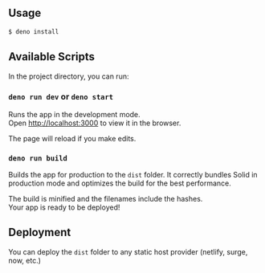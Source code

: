 ## Usage

```bash
$ deno install
```

## Available Scripts

In the project directory, you can run:

### `deno run dev` or `deno start`

Runs the app in the development mode.<br> Open
[http://localhost:3000](http://localhost:3000) to view it in the browser.

The page will reload if you make edits.<br>

### `deno run build`

Builds the app for production to the `dist` folder. It correctly bundles Solid
in production mode and optimizes the build for the best performance.

The build is minified and the filenames include the hashes.<br> Your app is
ready to be deployed!

## Deployment

You can deploy the `dist` folder to any static host provider (netlify, surge,
now, etc.)
